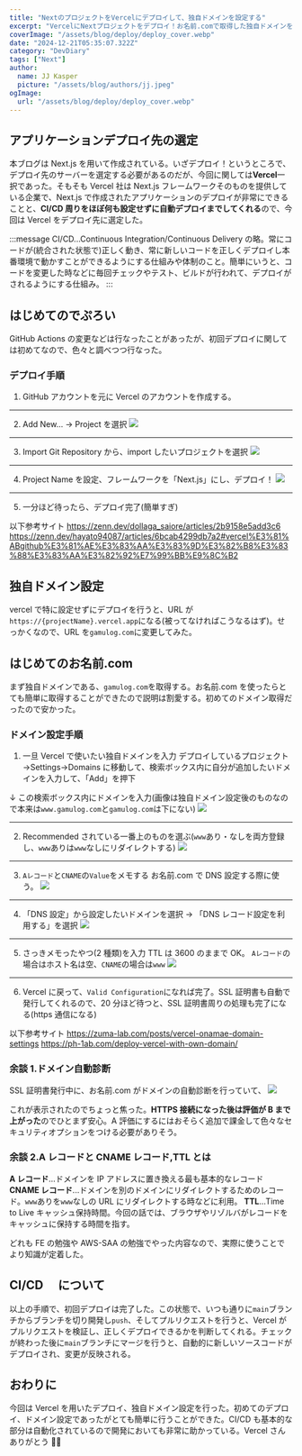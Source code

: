 ```yaml
---
title: "NextのプロジェクトをVercelにデプロイして、独自ドメインを設定する"
excerpt: "VercelにNextプロジェクトをデプロイ！お名前.comで取得した独自ドメインを設定してみた⚙️"
coverImage: "/assets/blog/deploy/deploy_cover.webp"
date: "2024-12-21T05:35:07.322Z"
category: "DevDiary"
tags: ["Next"]
author:
  name: JJ Kasper
  picture: "/assets/blog/authors/jj.jpeg"
ogImage:
  url: "/assets/blog/deploy/deploy_cover.webp"
---
```


## アプリケーションデプロイ先の選定

本ブログは Next.js を用いて作成されている。いざデプロイ！というところで、デプロイ先のサーバーを選定する必要があるのだが、今回に関しては**Vercel**一択であった。そもそも Vercel 社は Next.js フレームワークそのものを提供している企業で、Next.js で作成されたアプリケーションのデプロイが非常にできることと、**CI/CD 周りをほぼ何も設定せずに自動デプロイまでしてくれる**ので、今回は Vercel をデプロイ先に選定した。

:::message
CI/CD...Continuous Integration/Continuous Delivery の略。常にコードが(統合された状態で)正しく動き、常に新しいコードを正しくデプロイし本番環境で動かすことができるようにする仕組みや体制のこと。簡単にいうと、コードを変更した時などに毎回チェックやテスト、ビルドが行われて、デプロイがされるようにする仕組み。
:::

## はじめてのでぷろい

GitHub Actions の変更などは行なったことがあったが、初回デプロイに関しては初めてなので、色々と調べつつ行なった。

### デプロイ手順

1. GitHub アカウントを元に Vercel のアカウントを作成する。

---

2. Add New... → Project を選択
   ![](https://storage.googleapis.com/zenn-user-upload/86e842bb853f-20241221.webp)

---

3. Import Git Repository から、import したいプロジェクトを選択
   ![](https://storage.googleapis.com/zenn-user-upload/2bd46d4a643e-20241221.webp)

---

4. Project Name を設定、フレームワークを「Next.js」にし、デプロイ！
   ![](https://storage.googleapis.com/zenn-user-upload/86b277f6ea23-20241221.png)

---

5. 一分ほど待ったら、デプロイ完了(簡単すぎ)

以下参考サイト
https://zenn.dev/dollaga_saiore/articles/2b9158e5add3c6
https://zenn.dev/hayato94087/articles/6bcab4299db7a2#vercel%E3%81%ABgithub%E3%81%AE%E3%83%AA%E3%83%9D%E3%82%B8%E3%83%88%E3%83%AA%E3%82%92%E7%99%BB%E9%8C%B2

## 独自ドメイン設定

vercel で特に設定せずにデプロイを行うと、URL が`https://{projectName}.vercel.app`になる(被ってなければこうなるはず)。せっかくなので、URL を`gamulog.com`に変更してみた。

## はじめてのお名前.com

まず独自ドメインである、`gamulog.com`を取得する。お名前.com を使ったらとても簡単に取得することができたので説明は割愛する。初めてのドメイン取得だったので安かった。

### ドメイン設定手順

1. 一旦 Vercel で使いたい独自ドメインを入力
   デプロイしているプロジェクト →Settings→Domains に移動して、検索ボックス内に自分が追加したいドメインを入力して、「Add」を押下

↓ この検索ボックス内にドメインを入力(画像は独自ドメイン設定後のものなので本来は`www.gamulog.com`と`gamulog.com`は下にない)
![](https://storage.googleapis.com/zenn-user-upload/b631c4e57757-20241221.png)

---

2. Recommended されている一番上のものを選ぶ(`www`あり・なしを両方登録し、`www`ありは`www`なしにリダイレクトする)
   ![](https://storage.googleapis.com/zenn-user-upload/c36141dd3ef5-20241221.png)

---

3. `Aレコード`と`CNAME`の`Value`をメモする
   お名前.com で DNS 設定する際に使う。
   ![](https://storage.googleapis.com/zenn-user-upload/ea0b90314d34-20241221.webp)

---

4. 「DNS 設定」から設定したいドメインを選択 → 「DNS レコード設定を利用する」を選択
   ![](https://storage.googleapis.com/zenn-user-upload/5ddcfe1733e0-20241221.png)

---

5. さっきメモったやつ(2 種類)を入力
   TTL は 3600 のままで OK。
   `Aレコード`の場合はホスト名は空、`CNAME`の場合は`www`
   ![](https://storage.googleapis.com/zenn-user-upload/f741e198d24b-20241221.png)

---

6. Vercel に戻って、`Valid Configuration`になれば完了。SSL 証明書も自動で発行してくれるので、20 分ほど待つと、SSL 証明書周りの処理も完了になる(https 通信になる)

以下参考サイト
https://zuma-lab.com/posts/vercel-onamae-domain-settings
https://ph-1ab.com/deploy-vercel-with-own-domain/

### 余談 1.ドメイン自動診断

SSL 証明書発行中に、お名前.com がドメインの自動診断を行っていて、
![](https://storage.googleapis.com/zenn-user-upload/d68749e34fef-20241221.png)

これが表示されたのでちょっと焦った。**HTTPS 接続になった後は評価が B まで上がった**のでひとまず安心。A 評価にするにはおそらく追加で課金して色々なセキュリティオプションをつける必要がありそう。

### 余談 2.A レコードと CNAME レコード,TTL とは

**A レコード**...ドメインを IP アドレスに置き換える最も基本的なレコード
**CNAME レコード**...ドメインを別のドメインにリダイレクトするためのレコード。`www`ありを`www`なしの URL にリダイレクトする時などに利用。
**TTL**...Time to Live キャッシュ保持時間。今回の話では、ブラウザやリゾルバがレコードをキャッシュに保持する時間を指す。

どれも FE の勉強や AWS-SAA の勉強でやった内容なので、実際に使うことでより知識が定着した。

## CI/CD 　について

以上の手順で、初回デプロイは完了した。この状態で、いつも通りに`main`ブランチからブランチを切り開発し`push`、そしてプルリクエストを行うと、Vercel がプルリクエストを検証し、正しくデプロイできるかを判断してくれる。チェックが終わった後に`main`ブランチにマージを行うと、自動的に新しいソースコードがデプロイされ、変更が反映される。

## おわりに

今回は Vercel を用いたデプロイ、独自ドメイン設定を行った。初めてのデプロイ、ドメイン設定であったがとても簡単に行うことができた。CI/CD も基本的な部分は自動化されているので開発においても非常に助かっている。Vercel さんありがとう 🫰🏻
